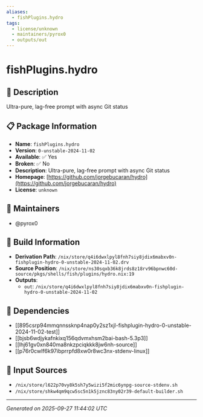 ```yaml
---
aliases:
  - fishPlugins.hydro
tags:
  - license/unknown
  - maintainers/pyrox0
  - outputs/out
---
```


# fishPlugins.hydro

## 📝 Description

Ultra-pure, lag-free prompt with async Git status

## 📋 Package Information

- **Name**: `fishPlugins.hydro`
- **Version**: `0-unstable-2024-11-02`
- **Available**: ✅ Yes
- **Broken**: ✅ No
- **Description**: Ultra-pure, lag-free prompt with async Git status
- **Homepage**: [https://github.com/jorgebucaran/hydro](https://github.com/jorgebucaran/hydro)
- **License**: `unknown`
## 👥 Maintainers

- @pyrox0


## 🔧 Build Information

- **Derivation Path**: `/nix/store/q4i6dwxlpyl8fnh7siy8jdix6mabxv0n-fishplugin-hydro-0-unstable-2024-11-02.drv`
- **Source Position**: `/nix/store/ns30sqxb36k8jrds8z18rv96bpnwc60d-source/pkgs/shells/fish/plugins/hydro.nix:19`
- **Outputs**:
  - `out`:  `/nix/store/q4i6dwxlpyl8fnh7siy8jdix6mabxv0n-fishplugin-hydro-0-unstable-2024-11-02`

## 🔗 Dependencies

- [[895csrp94mmqnnssknp4nap0y2sz1xjl-fishplugin-hydro-0-unstable-2024-11-02-test]]
- [[bjsb6wdjykafnkixq156qdvmxhsm2bai-bash-5.3p3]]
- [[lhj61gv0xn840ma8nkzpciqkkk8jw6nh-source]]
- [[p76r0cwlf6k97ibprrpfd8xw0r8wc3nx-stdenv-linux]]

## 📁 Input Sources

- `/nix/store/l622p70vy8k5sh7y5wizi5f2mic6ynpg-source-stdenv.sh`
- `/nix/store/shkw4qm9qcw5sc5n1k5jznc83ny02r39-default-builder.sh`

---
*Generated on 2025-09-27 11:44:02 UTC*
